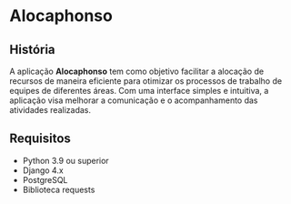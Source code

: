 # Alocaphonso

## História
A aplicação **Alocaphonso** tem como objetivo facilitar a alocação de recursos de maneira eficiente para otimizar os processos de trabalho de equipes de diferentes áreas. Com uma interface simples e intuitiva, a aplicação visa melhorar a comunicação e o acompanhamento das atividades realizadas.

## Requisitos
- Python 3.9 ou superior
- Django 4.x
- PostgreSQL
- Biblioteca requests

